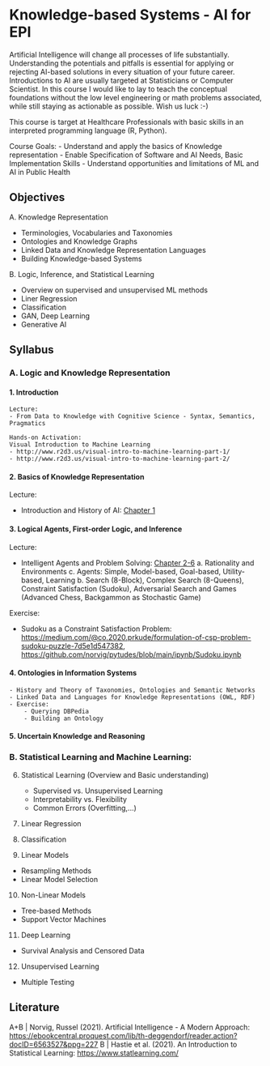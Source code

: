 # Knowledge-based Systems - AI for EPI

Artificial Intelligence will change all processes of life substantially. Understanding the potentials and pitfalls is essential for applying or rejecting AI-based solutions in every situation of your future career. Introductions to AI are usually targeted at Statisticians or Computer Scientist. In this course I would like to lay to teach the conceptual foundations without the low level engineering or math problems associated, while still staying as actionable as possible. Wish us luck :-)

This course is target at Healthcare Professionals with basic skills in an interpreted programming language (R, Python).

Course Goals:
    - Understand and apply the basics of Knowledge representation
    - Enable Specification of Software and AI Needs, Basic Implementation Skills
    - Understand opportunities and limitations of ML and AI in Public Health

## Objectives

A. Knowledge Representation
- Terminologies, Vocabularies and Taxonomies
- Ontologies and Knowledge Graphs
- Linked Data and Knowledge Representation Languages
- Building Knowledge-based Systems

B. Logic, Inference, and Statistical Learning
- Overview on supervised and unsupervised ML methods
- Liner Regression
- Classification
- GAN, Deep Learning
- Generative AI


## Syllabus

### A. Logic and Knowledge Representation


#### 1. Introduction

    Lecture:
    - From Data to Knowledge with Cognitive Science - Syntax, Semantics, Pragmatics

    Hands-on Activation:
    Visual Introduction to Machine Learning
    - http://www.r2d3.us/visual-intro-to-machine-learning-part-1/
    - http://www.r2d3.us/visual-intro-to-machine-learning-part-2/


#### 2. Basics of Knowledge Representation

Lecture:

- Introduction and History of AI: [Chapter 1](https://ebookcentral.proquest.com/lib/th-deggendorf/reader.action?docID=6563527&ppg=20)

#### 3. Logical Agents, First-order Logic, and Inference

Lecture:

- Intelligent Agents and Problem Solving: [Chapter 2-6](https://ebookcentral.proquest.com/lib/th-deggendorf/reader.action?docID=6563527&ppg=55)
  a. Rationality and Environments
  c. Agents: Simple, Model-based, Goal-based, Utility-based, Learning
  b. Search (8-Block), Complex Search (8-Queens), Constraint Satisfaction (Sudoku), Adversarial Search and Games (Advanced Chess, Backgammon as Stochastic Game)

Exercise:

- Sudoku as a Constraint Satisfaction Problem: https://medium.com/@co.2020.prkude/formulation-of-csp-problem-sudoku-puzzle-7d5e1d547382, https://github.com/norvig/pytudes/blob/main/ipynb/Sudoku.ipynb


#### 4. Ontologies in Information Systems
    - History and Theory of Taxonomies, Ontologies and Semantic Networks
    - Linked Data and Languages for Knowledge Representations (OWL, RDF)
    - Exercise:
        - Querying DBPedia
        - Building an Ontology

#### 5. Uncertain Knowledge and Reasoning

### B. Statistical Learning and Machine Learning:

6. Statistical Learning (Overview and Basic understanding)
    - Supervised vs. Unsupervised Learning
    - Interpretability vs. Flexibility
    - Common Errors (Overfitting,...)

7. Linear Regression

8. Classification

9. Linear Models
- Resampling Methods
- Linear Model Selection

10. Non-Linear Models
- Tree-based Methods
- Support Vector Machines

11. Deep Learning
- Survival Analysis and Censored Data

12. Unsupervised Learning
- Multiple Testing


## Literature

A+B | Norvig, Russel (2021). Artificial Intelligence - A Modern Approach: https://ebookcentral.proquest.com/lib/th-deggendorf/reader.action?docID=6563527&ppg=227
B | Hastie et al. (2021). An Introduction to Statistical Learning: https://www.statlearning.com/
